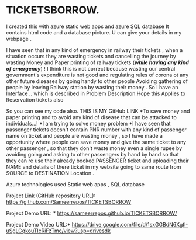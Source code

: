 # TICKETSBORROW.
I created this with azure static web apps and azure SQL database 
It contains html code and a database picture.
U can give your details in my webpage . 




I have seen that in any kind of emergency in railway their tickets , when a situation occurs they are wasting tickets and cancelling the journey by wasting Money and Paper printing of railway tickets (***while having any kind of emergency***) ! I think this is not correct because wasting our central government's expenditure is not good and regulating rules of corona ot any other future diseases by going handy to other people Avoiding gathering of people by leaving Railway station by wasting their money . So I have an Interface .. which is described in Problem Description.Hope this Applies to Reservation tickets also

So you can see my code also. 
THIS IS MY GitHub LINK
*To save money and paper printing and to avoid any kind of disease that can be attacked to individuals...! *I am trying to solve money problem *I have seen that passenger tickets doesn't contain PNR number with any kind of passenger name on ticket and people are wasting money , so I have made a opportunity where people can save money and give the same ticket to any other passenger , so that they don't waste money even a single rupee by avoiding going and asking to other passengers by hand by hand so that they can re use their already booked PASSENGER ticket and uploading their NAME and details of there ticket in my website going to same route from SOURCE to DESTINATION Location .


Azure technologies used
Static web apps ,  SQL database 


Project Link (GitHub repository URL): 
https://github.com/Sameerrepos/TICKETSBORROW

Project Demo URL: *
https://sameerrepos.github.io/TICKETSBORROW/

Project Demo Video URL:*
https://drive.google.com/file/d/1sxGGBdN6Xgtl-uSgLCqkouTIcRiFzTmc/view?usp=drivesdk
